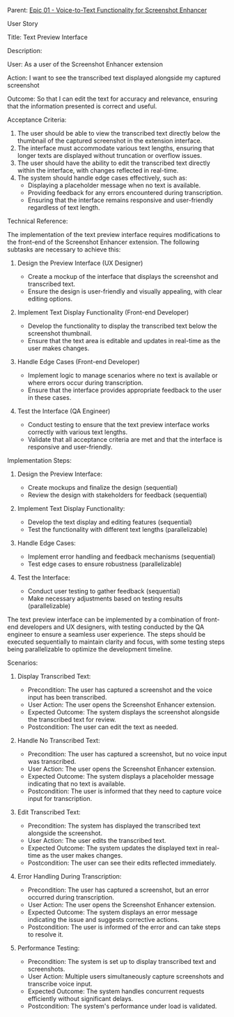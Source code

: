 Parent: [Epic 01 - Voice-to-Text Functionality for Screenshot Enhancer](epic-01.md)

User Story

Title: Text Preview Interface

Description:

User:
As a user of the Screenshot Enhancer extension

Action:
I want to see the transcribed text displayed alongside my captured screenshot

Outcome:
So that I can edit the text for accuracy and relevance, ensuring that the information presented is correct and useful.

Acceptance Criteria:
1. The user should be able to view the transcribed text directly below the thumbnail of the captured screenshot in the extension interface.
2. The interface must accommodate various text lengths, ensuring that longer texts are displayed without truncation or overflow issues.
3. The user should have the ability to edit the transcribed text directly within the interface, with changes reflected in real-time.
4. The system should handle edge cases effectively, such as:
   - Displaying a placeholder message when no text is available.
   - Providing feedback for any errors encountered during transcription.
   - Ensuring that the interface remains responsive and user-friendly regardless of text length.

Technical Reference:

The implementation of the text preview interface requires modifications to the front-end of the Screenshot Enhancer extension. The following subtasks are necessary to achieve this:

1. Design the Preview Interface (UX Designer)
   - Create a mockup of the interface that displays the screenshot and transcribed text.
   - Ensure the design is user-friendly and visually appealing, with clear editing options.

2. Implement Text Display Functionality (Front-end Developer)
   - Develop the functionality to display the transcribed text below the screenshot thumbnail.
   - Ensure that the text area is editable and updates in real-time as the user makes changes.

3. Handle Edge Cases (Front-end Developer)
   - Implement logic to manage scenarios where no text is available or where errors occur during transcription.
   - Ensure that the interface provides appropriate feedback to the user in these cases.

4. Test the Interface (QA Engineer)
   - Conduct testing to ensure that the text preview interface works correctly with various text lengths.
   - Validate that all acceptance criteria are met and that the interface is responsive and user-friendly.

Implementation Steps:

1. Design the Preview Interface:
   - Create mockups and finalize the design (sequential)
   - Review the design with stakeholders for feedback (sequential)

2. Implement Text Display Functionality:
   - Develop the text display and editing features (sequential)
   - Test the functionality with different text lengths (parallelizable)

3. Handle Edge Cases:
   - Implement error handling and feedback mechanisms (sequential)
   - Test edge cases to ensure robustness (parallelizable)

4. Test the Interface:
   - Conduct user testing to gather feedback (sequential)
   - Make necessary adjustments based on testing results (parallelizable)

The text preview interface can be implemented by a combination of front-end developers and UX designers, with testing conducted by the QA engineer to ensure a seamless user experience. The steps should be executed sequentially to maintain clarity and focus, with some testing steps being parallelizable to optimize the development timeline.

Scenarios:

1. Display Transcribed Text:
   - Precondition: The user has captured a screenshot and the voice input has been transcribed.
   - User Action: The user opens the Screenshot Enhancer extension.
   - Expected Outcome: The system displays the screenshot alongside the transcribed text for review.
   - Postcondition: The user can edit the text as needed.

2. Handle No Transcribed Text:
   - Precondition: The user has captured a screenshot, but no voice input was transcribed.
   - User Action: The user opens the Screenshot Enhancer extension.
   - Expected Outcome: The system displays a placeholder message indicating that no text is available.
   - Postcondition: The user is informed that they need to capture voice input for transcription.

3. Edit Transcribed Text:
   - Precondition: The system has displayed the transcribed text alongside the screenshot.
   - User Action: The user edits the transcribed text.
   - Expected Outcome: The system updates the displayed text in real-time as the user makes changes.
   - Postcondition: The user can see their edits reflected immediately.

4. Error Handling During Transcription:
   - Precondition: The user has captured a screenshot, but an error occurred during transcription.
   - User Action: The user opens the Screenshot Enhancer extension.
   - Expected Outcome: The system displays an error message indicating the issue and suggests corrective actions.
   - Postcondition: The user is informed of the error and can take steps to resolve it.

5. Performance Testing:
   - Precondition: The system is set up to display transcribed text and screenshots.
   - User Action: Multiple users simultaneously capture screenshots and transcribe voice input.
   - Expected Outcome: The system handles concurrent requests efficiently without significant delays.
   - Postcondition: The system's performance under load is validated.